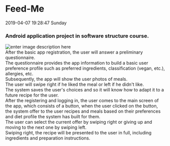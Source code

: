 # Feed-Me
2019-04-07 19:28:47 Sunday
### Android application project in software structure course.
![enter image description here](http://i.picasion.com/pic89/b92385da3f1df4b41cc0da1feeb2883a.gif)  
After the basic app registration, the user will answer a preliminary questionnaire.  
The questionnaire provides the app information to build a basic user preference profile such as preferred ingredients, classification (vegan, etc.), allergies, etc.  
Subsequently, the app will show the user photos of meals.  
The user will swipe right if he liked the meal or left if he didn't like.  
The system saves the user's choices and so it will know how to adapt it to a future recipe for the user.  
After the registering and logging in, the user comes to the main screen of the app, which consists of a button, when the user clicked on the button, the system offer to the user recipes and meals based on their preferences and diet profile the system has built for them.  
The user can select the current offer by swiping right or giving up and moving to the next one by swiping left.  
Swiping right, the recipe will be presented to the user in full, including ingredients and preparation instructions.
